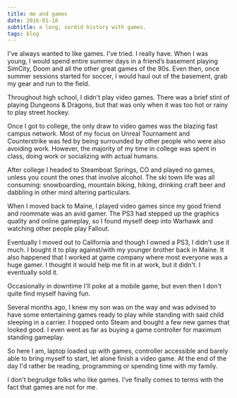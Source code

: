 ```yaml
---
title: me and games
date: 2016-01-18
subtitle: a long, sordid history with games.
tags: blog
---
```

I've always wanted to like games. I've tried. I really have. When I was young, I would spend entire summer days in a friend’s basement playing SimCity, Doom and all the other great games of the 90s. Even then, once summer sessions started for soccer, I would haul out of the basement, grab my gear and run to the field.

Throughout high school, I didn't play video games. There was a brief stint of playing Dungeons & Dragons, but that was only when it was too hot or rainy to play street hockey.

Once I got to college, the only draw to video games was the blazing fast campus network. Most of my focus on Unreal Tournament and Counterstrike was fed by being surrounded by other people who were also avoiding work. However, the majority of my time in college was spent in class, doing work or socializing with actual humans.

After college I headed to Steamboat Springs, CO and played no games, unless you count the ones that involve alcohol. The ski town life was all consuming: snowboarding, mountain biking, hiking, drinking craft beer and dabbling in other mind altering particulars.

When I moved back to Maine, I played video games since my good friend and roommate was an avid gamer. The PS3 had stepped up the graphics quality and online gameplay, so I found myself deep into Warhawk and watching other people play Fallout.

Eventually I moved out to California and though I owned a PS3, I didn't use it much. I bought it to play against/with my younger brother back in Maine. It also happened that I worked at game company where most everyone was a huge gamer. I thought it would help me fit in at work, but it didn't. I eventually sold it.

Occasionally in downtime I'll poke at a mobile game, but even then I don't quite find myself having fun.

Several months ago, I knew my son was on the way and was advised to have some entertaining games ready to play while standing with said child sleeping in a carrier. I hopped onto Steam and bought a few new games that looked good. I even went as far as buying a game controller for maximum standing gameplay.

So here I am, laptop loaded up with games, controller accessible and barely able to bring myself to start, let alone finish a video game. At the end of the day I'd rather be reading, programming or spending time with my family.

I don't begrudge folks who like games. I’ve finally comes to terms with the fact that games are not for me.
